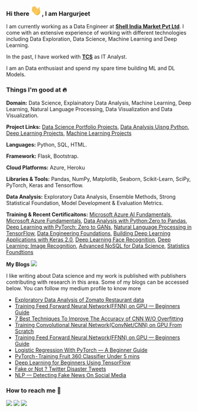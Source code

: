 ### Hi there <img src="https://raw.githubusercontent.com/ABSphreak/ABSphreak/master/gifs/Hi.gif" width="30px">, I am Hargurjeet

I am currently working as a Data Engineer at [**Shell India Market Pvt Ltd**](https://www.shell.in). I come with an extensive experience of working with different technologies including Data Exploration, Data Science, Machine Learning and Deep Learning.

In the past, I have worked with [**TCS**](https://www.tcs.com/) as IT Analyst. 

I am an Data enthusiast and spend my spare time building ML and DL Models.


### Things I'm good at :fire:

**Domain:** Data Science, Explainatory Data Analysis, Machine Learning, Deep Learning, Natural Language Processing, Data Visualization and Data Visualization.

**Project Links:** [Data Science Portfolio Projects](https://github.com/hargurjeet/Portfolio-Projects/blob/main/README.md), [Data Analysis Uisng Python](https://github.com/hargurjeet/Data-Analysis-Using-Python), [Deep Learning Projects](https://github.com/hargurjeet/DeepLearning), [Machine Learning Projects](https://github.com/hargurjeet/MachineLearning)

**Languages:**  Python, SQL, HTML.

**Framework:** Flask, Bootstrap.

**Cloud Platforms:** Azure, Heroku

**Libraries & Tools:** Pandas, NumPy, Matplotlib, Seaborn, Scikit-Learn, SciPy, PyTorch, Keras and Tensorflow.

**Data Analysis:** Exploratory Data Analysis, Ensemble Methods, Strong Statistical Foundation, Model Development & Evaluation Metrics.

**Training & Recent Certificaitons:** [Microsoft Azure AI Fundamentals](https://github.com/hargurjeet/Certificates/blob/main/Microsoft_Certified_Professional_Certificate_AI900.pdf), [Microsoft Azure Fundamentals](https://github.com/hargurjeet/Certificates/blob/main/Microsoft_Certified_Professional_Certificate_AZ900.pdf), [Data Analysis with Python:Zero to Pandas](https://jovian.ai/certificate/MFQTCMRWGY), [Deep Learning with PyTorch: Zero to GANs](https://jovian.ai/certificate/MFQTIMZSGE), [Natural Language Processing in TensorFlow](https://coursera.org/share/40b75c7ca30ae94fa6f4fc2f019d1fa2), [Data Engineering Foundations](https://www.credly.com/badges/762edcac-c9f9-4a86-9034-537ef5de66c5/public_url), [Building Deep Learning Applications with Keras 2.0](https://github.com/hargurjeet/Certificates/blob/main/CertificateOfCompletion_Building%20Deep%20Learning%20Applications%20with%20Keras%202.0.pdf), [Deep Learning Face Recognition](https://github.com/hargurjeet/Certificates/blob/main/CertificateOfCompletion_Deep%20Learning%20Face%20Recognition.pdf), [Deep Learning: Image Recognition](https://github.com/hargurjeet/Certificates/blob/main/CertificateOfCompletion_Deep%20Learning%20Image%20Recognition.pdf), [Advanced NoSQL for Data Science](https://github.com/hargurjeet/Certificates/blob/main/CertificateOfCompletion_Advanced%20NoSQL%20for%20Data%20Science.pdf), [Statistics Foundtions](https://github.com/hargurjeet/Certificates/blob/main/CertificateOfCompletion_Statistics%20Foundations%201.pdf)

**My Blogs** <img src="https://img.icons8.com/windows/64/000000/blog-logo.png"/>


I like writing about Data science and my work is published with publishers contributing with research in this area. Some of my blogs can be accessed below. You can follow my medium profile to know more

  - [Exploratory Data Analysis of Zomato Restaurant data](https://blog.jovian.ai/explanatory-data-analysis-of-zomato-restaurant-data-71ba8c3c7e5e)
  - [Training Feed Forward Neural Network(FFNN) on GPU — Beginners Guide](https://medium.com/mlearning-ai/training-feed-forward-neural-network-ffnn-on-gpu-beginners-guide-2d04254deca9)
  - [7 Best Techniques To Improve The Accuracy of CNN W/O Overfitting](https://medium.com/mlearning-ai/7-best-techniques-to-improve-the-accuracy-of-cnn-w-o-overfitting-6db06467182f)
  - [Training Convolutional Neural Network(ConvNet/CNN) on GPU From Scratch](https://medium.com/mlearning-ai/training-convolutional-neural-network-convnet-cnn-on-gpu-from-scratch-439e9fdc13a5)
  - [Training Feed Forward Neural Network(FFNN) on GPU — Beginners Guide](https://medium.com/mlearning-ai/training-feed-forward-neural-network-ffnn-on-gpu-beginners-guide-2d04254deca9)
  - [Logistic Regression With PyTorch — A Beginner Guide](https://medium.com/analytics-vidhya/logistic-regression-with-pytorch-a-beginner-guide-33c2266ad129)
  - [PyTorch - Training Fruit 360 Classifier Under 5 mins]()
  - [Deep Learning for Beginners Using TensorFlow](https://gurjeet333.medium.com/cnn-german-traffic-signal-recognition-benchmarking-using-tensorflow-accuracy-80-d069b7996082)
  - [Fake or Not ? Twitter Disaster Tweets](https://gurjeet333.medium.com/fake-or-not-twitter-disaster-tweets-f1a6b2311be9)
  - [NLP — Detecting Fake News On Social Media](https://medium.com/mlearning-ai/nlp-detecting-fake-news-on-social-media-aa53ff74f2ff)


### How to reach me 📱

[<img target="_blank" src="https://img.icons8.com/cotton/64/000000/whatsapp--v4.png"/>](https://wa.me/919035828125) [<img target="_blank" src="https://img.icons8.com/doodle/64/000000/linkedin-circled.png"/>](https://www.linkedin.com/in/hargurjeet/) [<img src="https://img.icons8.com/dusk/64/000000/medium-new.png"/>](https://medium.com/@gurjeet333)
